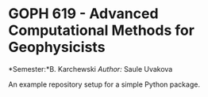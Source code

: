 # GOPH 619 - Advanced Computational Methods for Geophysicists 

*Semester:*B. Karchewski
*Author:* Saule Uvakova

An example repository setup for a simple Python package.

